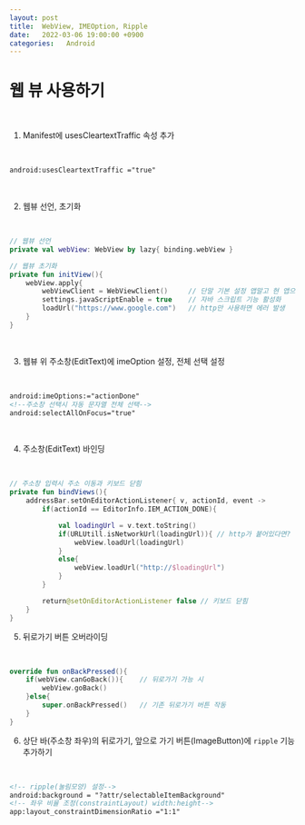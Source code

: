 ```yaml
---
layout: post
title:  WebView, IMEOption, Ripple
date:   2022-03-06 19:00:00 +0900
categories:   Android
---
```



# 웹 뷰 사용하기


<br>

1. Manifest에 usesCleartextTraffic 속성 추가

<Br>

```xml
android:usesCleartextTraffic ="true"
```

<br>


2. 웹뷰 선언, 초기화

<br>

```kotlin
// 웹뷰 선언
private val webView: WebView by lazy{ binding.webView }  

// 웹뷰 초기화
private fun initView(){
    webView.apply{
        webViewClient = WebViewClient()     // 단말 기본 설정 앱말고 현 앱으로 웹뷰 띄우기
        settings.javaScriptEnable = true    // 자바 스크립트 기능 활성화
        loadUrl("https://www.google.com")   // http만 사용하면 에러 발생
    }
}
```

<br>

3. 웹뷰 위 주소창(EditText)에 imeOption 설정, 전체 선택 설정

<br>


```xml
android:imeOptions:="actionDone"
<!--주소창 선택시 자동 문자열 전체 선택-->
android:selectAllOnFocus="true"
```

<br>

4. 주소창(EditText) 바인딩

<Br>


```kotlin
// 주소창 입력시 주소 이동과 키보드 닫힘
private fun bindViews(){
    addressBar.setOnEditorActionListener{ v, actionId, event ->
        if(actionId == EditorInfo.IEM_ACTION_DONE){

            val loadingUrl = v.text.toString()
            if(URLUtill.isNetworkUrl(loadingUrl)){ // http가 붙어있다면?
                webView.loadUrl(loadingUrl)
            }
            else{
                webView.loadUrl("http://$loadingUrl")
            }
        }

        return@setOnEditorActionListener false // 키보드 닫힘
    }
}
```

5. 뒤로가기 버튼 오버라이딩

<br>


```kotlin
override fun onBackPressed(){
    if(webView.canGoBack()){    // 뒤로가기 가능 시
        webView.goBack()
    }else{
        super.onBackPressed()   // 기존 뒤로가기 버튼 작동
    }
}
```

6. 상단 바(주소창 좌우)의 뒤로가기, 앞으로 가기 버튼(ImageButton)에 ```ripple``` 기능 추가하기

<br>

```xml
<!-- ripple(눌림모양) 설정-->
android:background = "?attr/selectableItemBackground"
<!-- 좌우 비율 조정(constraintLayout) width:height-->
app:layout_constraintDimensionRatio ="1:1"
```